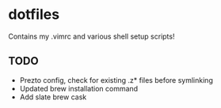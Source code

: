 # dotfiles
Contains my .vimrc and various shell setup scripts!

## TODO
* Prezto config, check for existing .z* files before symlinking
* Updated brew installation command
* Add slate brew cask
